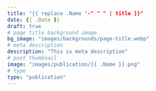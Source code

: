 ```yaml
---
title: "{{ replace .Name "-" " " | title }}"
date: {{ .Date }}
draft: true
# page title background image
bg_image: "images/backgrounds/page-title.webp"
# meta description
description: "This is meta description"
# post thumbnail
image: "images/publication/{{ .Name }}.png"
# type
type: "publication"
---
```

